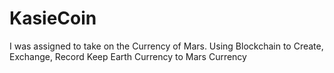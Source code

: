 # KasieCoin
 I was assigned to take on the Currency of Mars. Using Blockchain to Create, Exchange, Record Keep Earth Currency to Mars Currency
